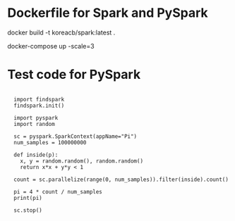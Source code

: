 # Dockerfile for Spark and PySpark

docker build -t koreacb/spark:latest .

docker-compose up -scale=3

# Test code for PySpark

<pre><code>
  import findspark
  findspark.init()
  
  import pyspark
  import random
  
  sc = pyspark.SparkContext(appName="Pi")
  num_samples = 100000000
  
  def inside(p):     
    x, y = random.random(), random.random()
    return x*x + y*y < 1
  
  count = sc.parallelize(range(0, num_samples)).filter(inside).count()
  
  pi = 4 * count / num_samples
  print(pi)
  
  sc.stop()
</code></pre>
